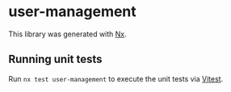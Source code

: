 # user-management

This library was generated with [Nx](https://nx.dev).

## Running unit tests

Run `nx test user-management` to execute the unit tests via [Vitest](https://vitest.dev/).
